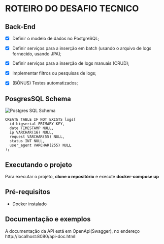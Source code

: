 ROTEIRO DO DESAFIO TECNICO
======

Back-End
-------

- [x] Definir o modelo de dados no PostgreSQL;
- [x] Definir serviços para a inserção em batch (usando o arquivo de logs fornecido, usando JPA);
- [x] Definir serviços para a inserção de logs manuais (CRUD);
- [x] Implementar filtros ou pesquisas de logs;
- [x] (BÔNUS) Testes automatizados;


PosgresSQL Schema
-------

![Postgres SQL Schema](link-to-image)


```postgres-sql
CREATE TABLE IF NOT EXISTS logs(
  id bigserial PRIMARY KEY,
  date TIMESTAMP NULL,
  ip VARCHAR(16) NULL,
  request VARCHAR(55) NULL,
  status INT NULL,
  user_agent VARCHAR(255) NULL
);
```
Executando o projeto
-------
Para executar o projeto, __clone o repositório__ e execute __docker-compose up__

Pré-requisitos
-------
- Docker instalado

Documentação e exemplos
-------
A documentação da API está em OpenApi(Swagger), no endereço http://localhost:8080/api-doc.html